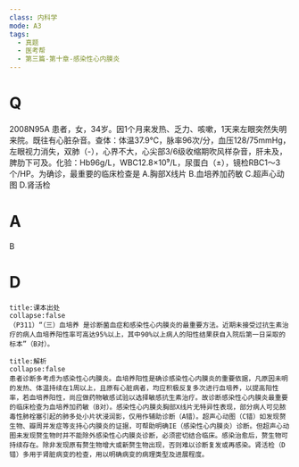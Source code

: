 ```yaml
---
class: 内科学
mode: A3
tags:
  - 真题
  - 医考帮
  - 第三篇-第十章-感染性心内膜炎
---
```


# Q
2008N95A 患者，女，34岁。因1个月来发热、乏力、咳嗽，1天来左眼突然失明来院。既往有心脏杂音。查体：体温37.9℃，脉率96次/分，血压128/75mmHg，左眼视力消失，双肺（-），心界不大，心尖部3/6级收缩期吹风样杂音，肝未及，脾肋下可及。化验：Hb96g/L，WBC12.8×10⁹/L，尿蛋白（±），镜检RBC1～3个/HP。为确诊，最重要的临床检查是
A.胸部X线片
B.血培养加药敏
C.超声心动图
D.肾活检

# A
B
# D
```ad-note
title:课本出处
collapse:false
（P311）“（三）血培养 是诊断菌血症和感染性心内膜炎的最重要方法。近期未接受过抗生素治疗的病人血培养阳性率可高达95%以上，其中90%以上病人的阳性结果获自入院后第一日采取的标本”（B对）。
```

```ad-summary
title:解析
collapse:false
患者诊断多考虑为感染性心内膜炎。血培养阳性是确诊感染性心内膜炎的重要依据，凡原因未明的发热、体温持续在1周以上，且原有心脏病者，均应积极反复多次进行血培养，以提高阳性率，若血培养阳性，尚应做药物敏感试验以选择敏感抗生素治疗。故诊断感染性心内膜炎最重要的临床检查为血培养加药敏（B对）。感染性心内膜炎胸部X线片无特异性表现，部分病人可见脓毒性肺栓塞引起的肺多处小片状浸润影，仅用作辅助诊断（A错）。超声心动图（C错）如发现赘生物、瓣周并发症等支持心内膜炎的证据，可帮助明确IE（感染性心内膜炎）诊断。但超声心动图未发现赘生物时并不能除外感染性心内膜炎诊断，必须密切结合临床。感染治愈后，赘生物可持续存在。除非发现原有赘生物增大或新赘生物出现，否则难以诊断复发或再感染。肾活检（D错）多用于肾脏病变的检查，用以明确病变的病理类型及进展程度。
```

